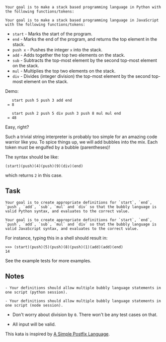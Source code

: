 ~~~if:python
Your goal is to make a stack based programming language in Python with the following functions/tokens:
~~~
~~~if:javascript
Your goal is to make a stack based programming language in JavaScript with the following functions/tokens:
~~~

- `start` - Marks the start of the program.
- `end` - Marks the end of the program, and returns the top element in the stack.
- `push x` - Pushes the integer `x` into the stack.
- `add` - Adds together the top two elements on the stack.
- `sub` - Subtracts the top-most element by the second top-most element on the stack.
- `mul` - Multiplies the top two elements on the stack.
- `div` - Divides (integer division) the top-most element by the second top-most element on the stack.

Demo:

```bubbly
   start push 5 push 3 add end
 = 8
```

```bubbly
   start push 2 push 5 div push 3 push 8 mul mul end
 = 48
```

Easy, right?

Such a trivial string interpreter is probably too simple for an amazing code warrior like you. To spice things up, we will add bubbles into the mix. Each token must be engulfed by a bubble (parentheses)!

The syntax should be like:

```bubbly
(start)(push)(4)(push)(9)(div)(end)
```

which returns `2` in this case.

## Task

~~~if:python
Your goal is to create appropriate definitions for `start`, `end`, `push`, `add`, `sub`, `mul` and `div` so that the bubbly language is valid Python syntax, and evaluates to the correct value.
~~~
~~~if:javascript
Your goal is to create appropriate definitions for `start`, `end`, `push`, `add`, `sub`, `mul` and `div` so that the bubbly language is valid JavaScript syntax, and evaluates to the correct value.
~~~

For instance, typing this in a shell should result in:

```bubbly
>>> (start)(push)(5)(push)(8)(push)(1)(add)(add)(end)
14
```

See the example tests for more examples.

## Notes

~~~if:python
- Your definitions should allow multiple bubbly language statements in one script (python session).
~~~
~~~if:javascript
- Your definitions should allow multiple bubbly language statements in one script (node session).
~~~
- Don't worry about division by `0`. There won't be any test cases on that.

- All input will be valid.

This kata is inspired by [A Simple Postfix Language](https://www.codewars.com/kata/55a4de202949dca9bd000088).
